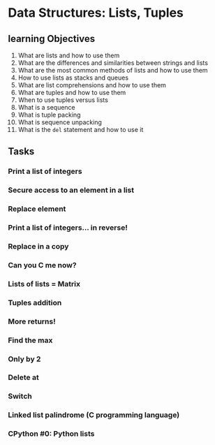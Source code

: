 # Data Structures: Lists, Tuples
## learning Objectives
1. What are lists and how to use them
2. What are the differences and similarities between strings and lists
3. What are the most common methods of lists and how to use them
4. How to use lists as stacks and queues
5. What are list comprehensions and how to use them
6. What are tuples and how to use them
7. When to use tuples versus lists
8. What is a sequence
9. What is tuple packing
10. What is sequence unpacking
11. What is the `del` statement and how to use it

## Tasks

### Print a list of integers
### Secure access to an element in a list
### Replace element
### Print a list of integers... in reverse!
### Replace in a copy
### Can you C me now?
### Lists of lists = Matrix
### Tuples addition
### More returns!
### Find the max
### Only by 2
### Delete at
### Switch
### Linked list palindrome (C programming language)
### CPython #0: Python lists
